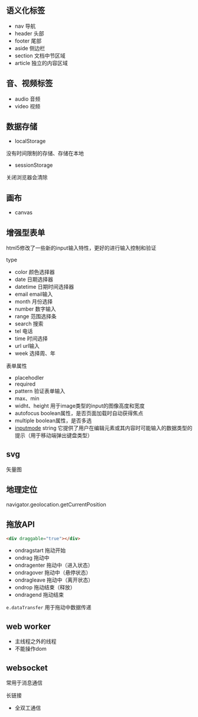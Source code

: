 ## 语义化标签

- nav 导航
- header 头部
- footer 尾部
- aside 侧边栏
- section 文档中节区域
- article 独立的内容区域

## 音、视频标签

- audio 音频
- video 视频

## 数据存储

- localStorage

没有时间限制的存储、存储在本地

- sessionStorage

关闭浏览器会清除

## 画布

- canvas

## 增强型表单

html5修改了一些新的input输入特性，更好的进行输入控制和验证

type

- color 颜色选择器
- date 日期选择器
- datetime 日期时间选择器
- email email输入
- month 月份选择
- number 数字输入
- range 范围选择条
- search 搜索
- tel 电话
- time 时间选择
- url url输入
- week 选择周、年

表单属性

- placehodler
- required
- pattern 验证表单输入
- max、min
- widht、height 用于image类型的input的图像高度和宽度
- autofocus boolean属性，是否页面加载时自动获得焦点
- multiple boolean属性，是否多选
- [inputmode](https://developer.mozilla.org/zh-CN/docs/Web/HTML/Global_attributes/inputmode) string 它提供了用户在编辑元素或其内容时可能输入的数据类型的提示（用于移动端弹出键盘类型）

## svg

矢量图

## 地理定位

navigator.geolocation.getCurrentPosition

## 拖放API

``` html
<div draggable="true"></div>
```

- ondragstart	拖动开始
- ondrag 拖动中
- ondragenter	拖动中（进入状态）
- ondragover 拖动中（悬停状态）
- ondragleave 拖动中（离开状态）
- ondrop 拖动结束（释放）
- ondragend 拖动结束

`e.dataTransfer` 用于拖动中数据传递

## web worker

- 主线程之外的线程
- 不能操作dom

## websocket

常用于消息通信

长链接

- 全双工通信
